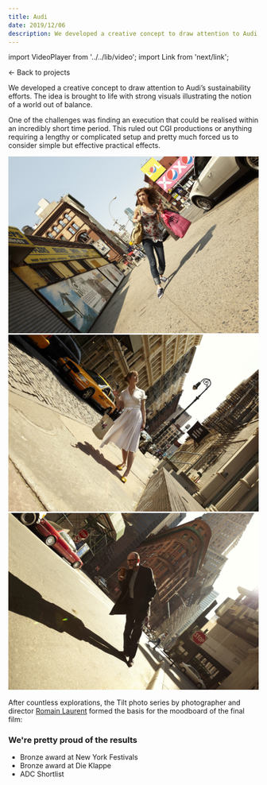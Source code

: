 ```yaml
---
title: Audi
date: 2019/12/06
description: We developed a creative concept to draw attention to Audi’s sustainability efforts. The idea is brought to life with strong visuals illustrating the notion of a world out of balance.
---
```


import VideoPlayer from '../../lib/video';
import Link from 'next/link';

<Link href="/posts">← Back to projects</Link>

<VideoPlayer
	poster="/videos/audi-tilted_poster.gif"
	mp4="/videos/audi-tilted.mp4"
	webm="/videos/audi-tilted.webm"
/>

We developed a creative concept to draw attention to Audi’s sustainability efforts. The idea is brought to life with strong visuals illustrating the notion of a world out of balance.

One of the challenges was finding an execution that could be realised within an incredibly short time period. This ruled out CGI productions or anything requiring a lengthy or complicated setup and pretty much forced us to consider simple but effective practical effects.

![](../../public/images/audi-mood-1.jpg)
![](../../public/images/audi-mood-2.jpg)
![](../../public/images/audi-mood-3.jpg)

After countless explorations, the Tilt photo series by photographer and director [Romain Laurent](https://romain-laurent.com) formed the basis for the moodboard of the final film:

### We're pretty proud of the results
- Bronze award at New York Festivals
- Bronze award at Die Klappe
- ADC Shortlist